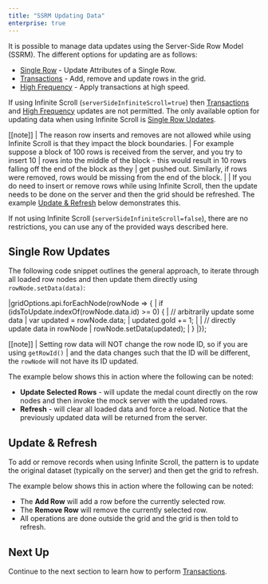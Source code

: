 ```yaml
---
title: "SSRM Updating Data"
enterprise: true
---
```


It is possible to manage data updates using the Server-Side Row Model (SSRM). The different options for updating are as follows:

- [Single Row](#single-row-updates) - Update Attributes of a Single Row.
- [Transactions](/server-side-model-transactions/) - Add, remove and update rows in the grid.
- [High Frequency](/server-side-model-high-frequency/) - Apply transactions at high speed.

If using Infinite Scroll (`serverSideInfiniteScroll=true`) then [Transactions](/server-side-model-transactions/) and [High Frequency](/server-side-model-high-frequency/) updates are not permitted. The only available option for updating data when using Infinite Scroll is [Single Row Updates](#single-row-updates).

[[note]]
| The reason row inserts and removes are not allowed while using Infinite Scroll is that they impact the block boundaries.
| For example suppose a block of 100 rows is received from the server, and you try to insert 10
| rows into the middle of the block - this would result in 10 rows falling off the end of the block as they
| get pushed out. Similarly, if rows were removed, rows would be missing from the end of the block.
| 
| If you do need to insert or remove rows while using Infinite Scroll, then the update needs to be done on the server and then the grid should be refreshed. The example [Update & Refresh](#update--refresh) below demonstrates this.

If not using Infinite Scroll (`serverSideInfiniteScroll=false`), there are no restrictions, you can use any of the provided ways described here.

## Single Row Updates

The following code snippet outlines the general approach, to iterate through all loaded row nodes and then update them directly using `rowNode.setData(data)`:

<snippet>
|gridOptions.api.forEachNode(rowNode => {
|    if (idsToUpdate.indexOf(rowNode.data.id) >= 0) {
|        // arbitrarily update some data
|        var updated = rowNode.data;
|        updated.gold += 1;
|
|        // directly update data in rowNode
|        rowNode.setData(updated);
|    }
|});
</snippet>

[[note]]
| Setting row data will NOT change the row node ID, so if you are using `getRowId()`
| and the data changes such that the ID will be different, the `rowNode` will not have its ID updated.

The example below shows this in action where the following can be noted:


- **Update Selected Rows** - will update the medal count directly on the row nodes and then invoke the mock server with the updated rows.
- **Refresh** - will clear all loaded data and force a reload. Notice that the previously updated data will be returned from the server.

<grid-example title='Updating Row Data' name='updating-row-data' type='generated' options='{ "enterprise": true, "extras": ["lodash"], "modules": ["serverside", "rowgrouping"] }'></grid-example>

## Update & Refresh

To add or remove records when using Infinite Scroll, the pattern is to update the original dataset
(typically on the server) and then get the grid to refresh.

The example below shows this in action where the following can be noted:

- The **Add Row** will add a row before the currently selected row.
- The **Remove Row** will remove the currently selected row.
- All operations are done outside the grid and the grid is then told to refresh.

<grid-example title='Server-Side Row Model & CRUD' name='crud' type='generated' options='{ "enterprise": true, "modules": ["serverside"] }'></grid-example>

## Next Up

Continue to the next section to learn how to perform [Transactions](/server-side-model-transactions/).

